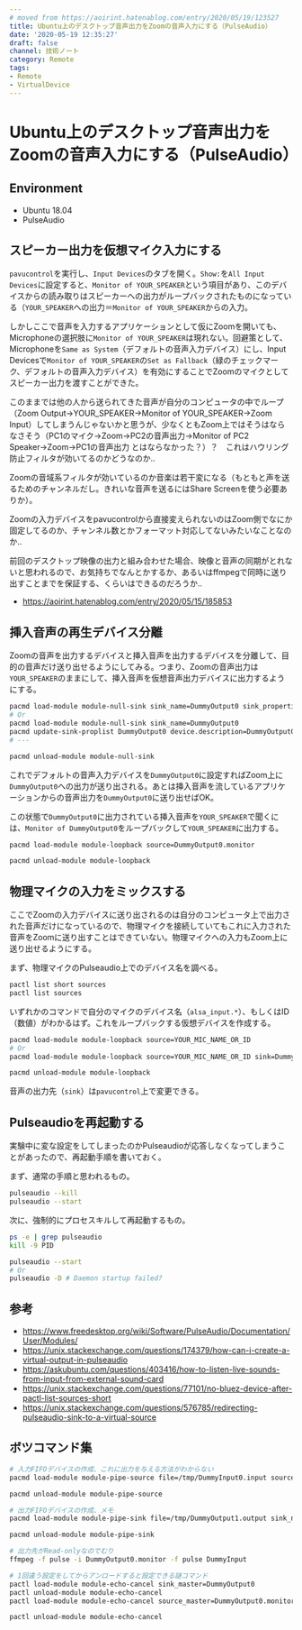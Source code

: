 ```yaml
---
# moved from https://aoirint.hatenablog.com/entry/2020/05/19/123527
title: Ubuntu上のデスクトップ音声出力をZoomの音声入力にする（PulseAudio）
date: '2020-05-19 12:35:27'
draft: false
channel: 技術ノート
category: Remote
tags:
- Remote
- VirtualDevice
---
```

# Ubuntu上のデスクトップ音声出力をZoomの音声入力にする（PulseAudio）

## Environment
- Ubuntu 18.04
- PulseAudio

## スピーカー出力を仮想マイク入力にする

  `pavucontrol`を実行し、`Input Devices`のタブを開く。`Show:`を`All Input Devices`に設定すると、`Monitor of YOUR_SPEAKER`という項目があり、このデバイスからの読み取りはスピーカーへの出力がループバックされたものになっている（`YOUR_SPEAKER`への出力＝`Monitor of YOUR_SPEAKER`からの入力。

しかしここで音声を入力するアプリケーションとして仮にZoomを開いても、Microphoneの選択肢に`Monitor of YOUR_SPEAKER`は現れない。回避策として、Microphoneを`Same as System`（デフォルトの音声入力デバイス）にし、Input Devicesで`Monitor of YOUR_SPEAKER`の`Set as Fallback`（緑のチェックマーク、デフォルトの音声入力デバイス）を有効にすることでZoomのマイクとしてスピーカー出力を渡すことができた。

このままでは他の人から送られてきた音声が自分のコンピュータの中でループ（Zoom Output→YOUR_SPEAKER→Monitor of YOUR_SPEAKER→Zoom Input）してしまうんじゃないかと思うが、少なくともZoom上ではそうはならなさそう（PC1のマイク→Zoom→PC2の音声出力→Monitor of PC2 Speaker→Zoom→PC1の音声出力 とはならなかった？）？　これはハウリング防止フィルタが効いてるのかどうなのか..

Zoomの音域系フィルタが効いているのか音楽は若干変になる（もともと声を送るためのチャンネルだし。きれいな音声を送るにはShare Screenを使う必要ありか）。

Zoomの入力デバイスをpavucontrolから直接変えられないのはZoom側でなにか固定してるのか、チャンネル数とかフォーマット対応してないみたいなことなのか..

前回のデスクトップ映像の出力と組み合わせた場合、映像と音声の同期がとれないと思われるので、お気持ちでなんとかするか、あるいはffmpegで同時に送り出すことまでを保証する、くらいはできるのだろうか..

- https://aoirint.hatenablog.com/entry/2020/05/15/185853

## 挿入音声の再生デバイス分離
Zoomの音声を出力するデバイスと挿入音声を出力するデバイスを分離して、目的の音声だけ送り出せるようにしてみる。つまり、Zoomの音声出力は`YOUR_SPEAKER`のままにして、挿入音声を仮想音声出力デバイスに出力するようにする。

```sh
pacmd load-module module-null-sink sink_name=DummyOutput0 sink_properties=device.description=DummyOutput0
# Or
pacmd load-module module-null-sink sink_name=DummyOutput0
pacmd update-sink-proplist DummyOutput0 device.description=DummyOutput0
# ---

pacmd unload-module module-null-sink
```

これでデフォルトの音声入力デバイスを`DummyOutput0`に設定すればZoom上に`DummyOutput0`への出力が送り出される。あとは挿入音声を流しているアプリケーションからの音声出力を`DummyOutput0`に送り出せばOK。

この状態で`DummyOutput0`に出力されている挿入音声を`YOUR_SPEAKER`で聞くには、`Monitor of DummyOutput0`をループバックして`YOUR_SPEAKER`に出力する。

```sh
pacmd load-module module-loopback source=DummyOutput0.monitor

pacmd unload-module module-loopback
```

## 物理マイクの入力をミックスする
ここでZoomの入力デバイスに送り出されるのは自分のコンピュータ上で出力された音声だけになっているので、物理マイクを接続していてもこれに入力された音声をZoomに送り出すことはできていない。物理マイクへの入力もZoom上に送り出せるようにする。

まず、物理マイクのPulseaudio上でのデバイス名を調べる。

```sh
pactl list short sources
pactl list sources
```

いずれかのコマンドで自分のマイクのデバイス名（`alsa_input.*`）、もしくはID（数値）がわかるはず。これをループバックする仮想デバイスを作成する。

```sh
pacmd load-module module-loopback source=YOUR_MIC_NAME_OR_ID
# Or
pacmd load-module module-loopback source=YOUR_MIC_NAME_OR_ID sink=DummyOutput0

pacmd unload-module module-loopback
```

音声の出力先（`sink`）は`pavucontrol`上で変更できる。


## Pulseaudioを再起動する

実験中に変な設定をしてしまったのかPulseaudioが応答しなくなってしまうことがあったので、再起動手順を書いておく。

まず、通常の手順と思われるもの。

```sh
pulseaudio --kill
pulseaudio --start
```

次に、強制的にプロセスキルして再起動するもの。

```sh
ps -e | grep pulseaudio
kill -9 PID

pulseaudio --start
# Or
pulseaudio -D # Daemon startup failed?
```

## 参考
- https://www.freedesktop.org/wiki/Software/PulseAudio/Documentation/User/Modules/
- https://unix.stackexchange.com/questions/174379/how-can-i-create-a-virtual-output-in-pulseaudio
- https://askubuntu.com/questions/403416/how-to-listen-live-sounds-from-input-from-external-sound-card
- https://unix.stackexchange.com/questions/77101/no-bluez-device-after-pactl-list-sources-short
- https://unix.stackexchange.com/questions/576785/redirecting-pulseaudio-sink-to-a-virtual-source

## ボツコマンド集
```sh
# 入力FIFOデバイスの作成、これに出力を与える方法がわからない
pacmd load-module module-pipe-source file=/tmp/DummyInput0.input source_name=DummyInput0 source_properties=device.description=DummyInput0

pacmd unload-module module-pipe-source
```

```sh
# 出力FIFOデバイスの作成、メモ
pacmd load-module module-pipe-sink file=/tmp/DummyOutput1.output sink_name=DummyOutput1 sink_properties=device.description=DummyOutput1

pacmd unload-module module-pipe-sink
```

```sh
# 出力先がRead-onlyなのでむり
ffmpeg -f pulse -i DummyOutput0.monitor -f pulse DummyInput
```

```sh
# 1回違う設定をしてからアンロードすると設定できる謎コマンド
pactl load-module module-echo-cancel sink_master=DummyOutput0
pactl unload-module module-echo-cancel
pactl load-module module-echo-cancel source_master=DummyOutput0.monitor

pactl unload-module module-echo-cancel
```
